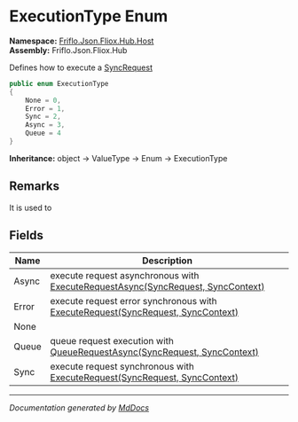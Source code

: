 ﻿<!--  
  <auto-generated>   
    The contents of this file were generated by a tool.  
    Changes to this file may be list if the file is regenerated  
  </auto-generated>   
-->

# ExecutionType Enum

**Namespace:** [Friflo.Json.Fliox.Hub.Host](../index.md)  
**Assembly:** Friflo.Json.Fliox.Hub

 Defines how to execute a [SyncRequest](../../Protocol/SyncRequest/index.md)

```csharp
public enum ExecutionType
{
    None = 0,
    Error = 1,
    Sync = 2,
    Async = 3,
    Queue = 4
}
```

**Inheritance:** object → ValueType → Enum → ExecutionType

## Remarks

It is used to

## Fields

| Name  | Description                                                                                                                   |
| ----- | ----------------------------------------------------------------------------------------------------------------------------- |
| Async | execute request asynchronous with [ExecuteRequestAsync(SyncRequest, SyncContext)](../FlioxHub/methods/ExecuteRequestAsync.md) |
| Error | execute request error synchronous with [ExecuteRequest(SyncRequest, SyncContext)](../FlioxHub/methods/ExecuteRequest.md)      |
| None  |                                                                                                                               |
| Queue | queue request execution with [QueueRequestAsync(SyncRequest, SyncContext)](../FlioxHub/methods/QueueRequestAsync.md)          |
| Sync  | execute request synchronous with [ExecuteRequest(SyncRequest, SyncContext)](../FlioxHub/methods/ExecuteRequest.md)            |

___

*Documentation generated by [MdDocs](https://github.com/ap0llo/mddocs)*
